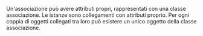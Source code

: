 Un'associazione può avere attributi propri, rappresentati con una classe associazione.
Le istanze sono collegamenti con attributi proprio.
Per ogni coppia di oggetti collegati tra loro può esistere un unico oggetto della classe associazione.